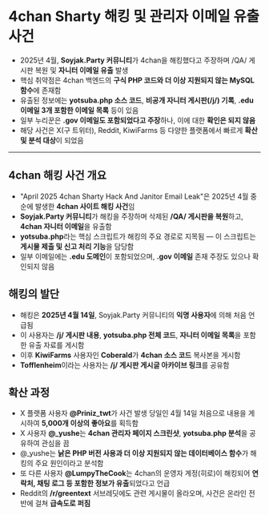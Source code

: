 # 4chan Sharty 해킹 및 관리자 이메일 유출 사건


* 2025년 4월, **Soyjak.Party 커뮤니티**가 4chan을 해킹했다고 주장하며 /QA/ 게시판 복원 및 **자니터 이메일 유출** 발생
* 핵심 취약점은 4chan 백엔드의 **구식 PHP 코드와 더 이상 지원되지 않는 MySQL 함수**에 존재함
* 유출된 정보에는 **yotsuba.php 소스 코드**, **비공개 자니터 게시판(/j/) 기록**, **.edu 이메일 3개 포함한 이메일 목록** 등이 있음
* 일부 누리꾼은 **.gov 이메일도 포함되었다고 주장**하나, 이에 대한 **확인은 되지 않음**
* 해당 사건은 X(구 트위터), Reddit, KiwiFarms 등 다양한 플랫폼에서 빠르게 **확산 및 분석 대상**이 되었음

---

4chan 해킹 사건 개요
--------------

* "April 2025 4chan Sharty Hack And Janitor Email Leak"은 2025년 4월 중순에 발생한 **4chan 사이트 해킹 사건**임
* **Soyjak.Party 커뮤니티**가 해킹을 주장하며 삭제된 **/QA/ 게시판을 복원**하고, **4chan 자니터 이메일**을 유출함
* **yotsuba.php**라는 핵심 스크립트가 해킹의 주요 경로로 지목됨 — 이 스크립트는 **게시물 제출 및 신고 처리 기능**을 담당함
* 일부 이메일에는 **.edu 도메인**이 포함되었으며, **.gov 이메일** 존재 주장도 있으나 확인되지 않음

해킹의 발단
------

* 해킹은 **2025년 4월 14일**, Soyjak.Party 커뮤니티의 **익명 사용자**에 의해 처음 언급됨
* 이 사용자는 **/j/ 게시판 내용**, **yotsuba.php 전체 코드**, **자니터 이메일 목록**을 포함한 유출 자료를 게시함
* 이후 **KiwiFarms** 사용자인 **Coberald**가 **4chan 소스 코드** 복사본을 게시함
* **Tofflenheim**이라는 사용자는 **/j/ 게시판 게시글 아카이브 링크**를 공유함

확산 과정
-----

* X 플랫폼 사용자 **@Priniz\_twt**가 사건 발생 당일인 4월 14일 처음으로 내용을 게시하여 **5,000개 이상의 좋아요**를 획득함
* X 사용자 **@\_yushe**는 **4chan 관리자 페이지 스크린샷**, **yotsuba.php 분석**을 공유하여 관심을 끔
* @\_yushe는 **낡은 PHP 버전 사용과 더 이상 지원되지 않는 데이터베이스 함수**가 해킹의 주요 원인이라고 분석함
* 또 다른 사용자 **@LumpyTheCook**는 4chan의 운영자 계정(히로)이 해킹되어 **연락처, 채팅 로그 등 포함한 정보가 유출**되었다고 언급
* Reddit의 **/r/greentext** 서브레딧에도 관련 게시물이 올라오며, 사건은 온라인 전반에 걸쳐 **급속도로 퍼짐**

